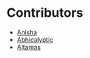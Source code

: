 ﻿# Contributors

<!-- prettier-ignore-start -->
- [Anisha](https://github.com/Anisha7860)
- [Abhicalyptic](https://github.com/abhicalyptic)
- [Altamas](https://github.com/Altamas786)



<!-- prettier-ignore-end -->
